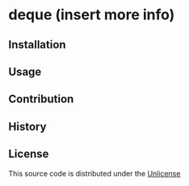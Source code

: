 # deque (insert more info)

## Installation

## Usage

## Contribution

## History

## License

This source code is distributed under the [Unlicense](unlicense.org)
